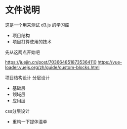 # 文件说明

这是一个用来测试 d3.js 的学习库

- 项目结构
- 项目打算使用的技术

先从这两点开始吧

https://juejin.cn/post/7036648518735364110
https://vue-loader.vuejs.org/zh/guide/custom-blocks.html

项目结构设计
分层设计

- 基础层
- 领域层
- 应用层

css分层设计


- 重构一下提体温单



